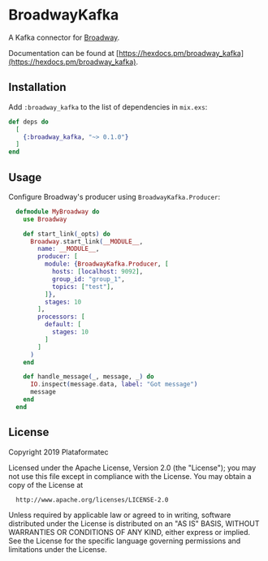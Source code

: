 # BroadwayKafka

A Kafka connector for [Broadway](https://github.com/plataformatec/broadway).

Documentation can be found at [https://hexdocs.pm/broadway_kafka](https://hexdocs.pm/broadway_kafka).

## Installation

Add `:broadway_kafka` to the list of dependencies in `mix.exs`:

```elixir
def deps do
  [
    {:broadway_kafka, "~> 0.1.0"}
  ]
end
```

## Usage

Configure Broadway's producer using `BroadwayKafka.Producer`:

```elixir
  defmodule MyBroadway do
    use Broadway

    def start_link(_opts) do
      Broadway.start_link(__MODULE__,
        name: __MODULE__,
        producer: [
          module: {BroadwayKafka.Producer, [
            hosts: [localhost: 9092],
            group_id: "group_1",
            topics: ["test"],
          ]},
          stages: 10
        ],
        processors: [
          default: [
            stages: 10
          ]
        ]
      )
    end

    def handle_message(_, message, _) do
      IO.inspect(message.data, label: "Got message")
      message
    end
  end
```

## License

Copyright 2019 Plataformatec

  Licensed under the Apache License, Version 2.0 (the "License");
  you may not use this file except in compliance with the License.
  You may obtain a copy of the License at

      http://www.apache.org/licenses/LICENSE-2.0

  Unless required by applicable law or agreed to in writing, software
  distributed under the License is distributed on an "AS IS" BASIS,
  WITHOUT WARRANTIES OR CONDITIONS OF ANY KIND, either express or implied.
  See the License for the specific language governing permissions and
  limitations under the License.
